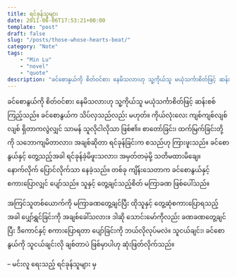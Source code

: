 ```yaml
---
title: ရင်ခုန်သူများ
date: 2011-06-06T17:53:21+00:00
template: "post"  
draft: false  
slug: "/posts/those-whose-hearts-beat/"  
category: "Note"
tags:
    - "Min Lu"
    - "novel"
    - "quote"
description: "ခင်စောနွယ်ကို စိတ်ဝင်စား နေမိသလားဟု သူ့ကိုယ်သူ မယုံသင်္ကာစိတ်ဖြင့် ဆန်းစစ်ကြည့်သည်။ ခင်စောနွယ်က သိပ်လှသည်လည်း မဟုတ်။ ကိုယ်လုံးလေး ကျစ်ကျစ်လျစ်လျစ် ရှိတာကလွဲလျှင် သာမန် သူလိုငါလိုသာ ဖြစ်၏။ စာတော်ခြင်း၊ ထက်မြက်ခြင်းတို့ကို သဘောကျမိတာလား၊ အချစ်ဆိုတာ ရင်ခုန်ခြင်းက စသည်ဟု ကြားဖူးသည်။ ခင်စောနွယ်နှင့် တွေ့သည့်အခါ ရင်ခုန်ခဲ့မိဖူးသလား၊ အမှတ်တမဲ့မို့ သတိမထားမိချေ။"
---
```

ခင်စောနွယ်ကို စိတ်ဝင်စား နေမိသလားဟု သူ့ကိုယ်သူ မယုံသင်္ကာစိတ်ဖြင့် ဆန်းစစ်ကြည့်သည်။ ခင်စောနွယ်က သိပ်လှသည်လည်း မဟုတ်။ ကိုယ်လုံးလေး ကျစ်ကျစ်လျစ်လျစ် ရှိတာကလွဲလျှင် သာမန် သူလိုငါလိုသာ ဖြစ်၏။ စာတော်ခြင်း၊ ထက်မြက်ခြင်းတို့ကို သဘောကျမိတာလား၊ အချစ်ဆိုတာ ရင်ခုန်ခြင်းက စသည်ဟု ကြားဖူးသည်။ ခင်စောနွယ်နှင့် တွေ့သည့်အခါ ရင်ခုန်ခဲ့မိဖူးသလား၊ အမှတ်တမဲ့မို့ သတိမထားမိချေ။ နောက်လိုက် ပြောင်လိုက်သာ နေခဲ့သည်။ တစ်ခု ကျိန်းသေတာက ခင်စောနွယ်နှင့် စကားပြောလျှင် ပျော်သည်။ သူနှင့် တွေ့ချင်သည့်စိတ် မကြာခဏ ဖြစ်ပေါ်သည်။

အကြင်သူတစ်ယောက်ကို မကြာခဏတွေ့ချင်ပြီး ထိုသူနှင့် တွေ့ဆုံစကားပြောရသည့်အခါ ပျှော်ရွှင်ခြင်းကို အချစ်ခေါ်သလား။ ဒါဆို သောင်းမော်ကိုလည်း ခဏခဏတွေ့ချင်ပြီး ဒီကောင်နှင့် စကားပြောရတာ ပျော်ခြင်းကို ဘယ်လိုလုပ်မလဲ။ သူငယ်ချင်း၊ ခင်စောနွယ်ကို သူငယ်ချင်းလို ချစ်တာပဲ ဖြစ်မှာပါဟု ဆုံးဖြတ်လိုက်သည်။

&#8211; မင်းလူ ရေးသည့် ရင်ခုန်သူများ မှ